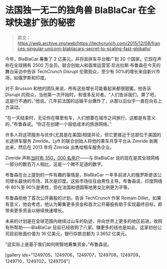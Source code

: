 # 法国独一无二的独角兽 BlaBlaCar 在全球快速扩张的秘密 

> 原文：<https://web.archive.org/web/https://techcrunch.com/2015/12/08/frances-singular-unicorn-blablacars-secret-to-scaling-fast-globally/>

今年，BlaBlaCar 筹集了 2 亿美元，并将其拼车平台推广到 20 个国家。它现在声称在全球拥有 2500 万会员。联合创始人和首席运营官·尼古拉斯·布鲁森在今天的舞台采访中告诉 TechCrunch Disrupt 伦敦观众，至少有 50%的增长来自新兴市场，如俄罗斯和印度。

对于 Brusson 和他的团队来说，所有这些增长可能看起来都很甜蜜。他告诉 Disrupt 的观众，当他第一次开始时，有很多反对者。“人们告诉我们，算了吧，这是行不通的，”他说。几年前法国的运输平台爆炸了，从那以后似乎一直在向右上方滚动。

“在一天结束时，无论你在哪里有车，人们想要在城市之间旅行，这都是有意义的，”布鲁森说。“你正在创建一个超低成本的旅游网络。”

许多人将这项服务与优步(尤其是在美国)相提并论，但它更接近于总部位于美国的长途拼车服务 Zimride。Lyft 的联合创始人将他的乘车共享平台从 Zimride 剥离出来，然后在 2013 年将 Zimride 出售给租车服务企业。

Zimride 声称[当时有 350，000 名用户](https://web.archive.org/web/20221208232837/https://www.enterpriseholdings.com/press-room/enterprise-holdings-acquiring-zimride-ride-matching-program.html)——与 BlaBlaCar 说的现在是其全球网络一部分的数百万人相比，这是一个微不足道的数字。

布鲁森在台上提到的一件有趣的事情是，BlaBlaCar 一年多前进入的俄罗斯是该公司增长最快的市场，其次是印度。这些市场往往由男性主导。布鲁森说，印度网络中 80%至 90%是男性，但在法国和德国等地男女比例更为平等。

布鲁森拒绝了首次公开募股的计划，告诉 TechCrunch 作家 Romain Dillet，如果有意义，他会考虑，他认为筹集更多资金和首次公开募股有助于实现最终目标，即带来更多资金以继续快速增长。

未来的计划是在全球范围内继续过山车的轨迹，并向世界上更多的地区前进。收购有所帮助——BlaBlaCar 目前已经收购了八家。赚更多的钱也是如此。这家初创公司目前账面价值为 16 亿美元，银行存款总额为 3.3652 亿美元。

“这实际上是基于我们如何明智地筹集资金，”布鲁森说。

[gallery ids="1249705，1249706，1249707，1249708，1249709，1249710，1249702，1249704"]